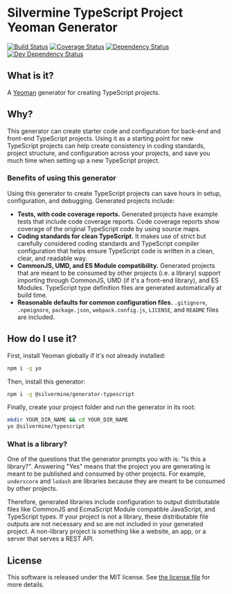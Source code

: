 # Silvermine TypeScript Project Yeoman Generator

[![Build Status](https://travis-ci.com/silvermine/generator-typescript.svg?branch=master)](https://travis-ci.com/silvermine/generator-typescript)
[![Coverage Status](https://coveralls.io/repos/github/silvermine/generator-typescript/badge.svg?branch=master)](https://coveralls.io/github/silvermine/generator-typescript?branch=master)
[![Dependency Status](https://david-dm.org/silvermine/generator-typescript.svg)](https://david-dm.org/silvermine/generator-typescript)
[![Dev Dependency Status](https://david-dm.org/silvermine/generator-typescript/dev-status.svg)](https://david-dm.org/silvermine/generator-typescript#info=devDependencies&view=table)

## What is it?

A [Yeoman](http://yeoman.io) generator for creating TypeScript projects.

## Why?

This generator can create starter code and configuration for back-end and front-end
TypeScript projects. Using it as a starting point for new TypeScript projects can help
create consistency in coding standards, project structure, and configuration across your
projects, and save you much time when setting up a new TypeScript project.

### Benefits of using this generator

Using this generator to create TypeScript projects can save hours in setup, configuration,
and debugging. Generated projects include:

   * **Tests, with code coverage reports.** Generated projects have example tests that
     include code coverage reports. Code coverage reports show coverage of the original
     TypeScript code by using source maps.
   * **Coding standards for clean TypeScript.** It makes use of strict but carefully
     considered coding standards and TypeScript compiler configuration that helps ensure
     TypeScript code is written in a clean, clear, and readable way.
   * **CommonJS, UMD, and ES Module compatibility.** Generated projects that are meant to
     be consumed by other projects (i.e. a library) support importing through CommonJS,
     UMD (if it's a front-end library), and ES Modules. TypeScript type definition files
     are generated automatically at build time.
   * **Reasonable defaults for common configuration files.** `.gitignore`, `.npmignore`,
     `package.json`, `webpack.config.js`, `LICENSE`, and `README` files are included.

## How do I use it?

First, install Yeoman globally if it's not already installed:

```bash
npm i -g yo
```

Then, install this generator:

```bash
npm i -g @silvermine/generator-typescript
```

Finally, create your project folder and run the generator in its root:

```bash
mkdir YOUR_DIR_NAME && cd YOUR_DIR_NAME
yo @silvermine/typescript
```

### What is a library?

One of the questions that the generator prompts you with is: "Is this a library?".
Answering "Yes" means that the project you are generating is meant to be published and
consumed by other projects. For example, `underscore` and `lodash` are libraries because
they are meant to be consumed by other projects.

Therefore, generated libraries include configuration to output distributable files like
CommonJS and EcmaScript Module compatible JavaScript, and TypeScript types. If your
project is not a library, these distributable file outputs are not necessary and so are
not included in your generated project. A non-library project is something like a website,
an app, or a server that serves a REST API.

## License

This software is released under the MIT license. See [the license
file](LICENSE) for more details.
